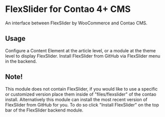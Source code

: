 # FlexSlider for Contao 4+ CMS 
An interface between FlexSlider by WooCommerce and Contao CMS.

## Usage
Configure a Content Element at the article level, or a module at the theme level to display FlexSlider.
Install FlexSlider from GitHub via FlexSlider menu in the backend.

## Note!
This module does not contain FlexSlider, if you would like to use a specific or customized version place them inside of "files/flexslider" of the contao install. Alternatively this module can install the most recent version of FlexSlider from GitHub for you. To do so click "Install FlexSlider" on the top bar of the FlexSlider backend module.

